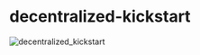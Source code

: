 # decentralized-kickstart

![decentralized_kickstart](https://user-images.githubusercontent.com/19709997/98430690-55f43280-207d-11eb-9c54-39dfe415928a.gif)
